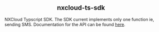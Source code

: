 <div align="center">
  <h2>nxcloud-ts-sdk</h2>
</div>

NXCloud Typscript SDK. The SDK current implements only one function ie, sending SMS. Documentation for the API can be found [here](https://github.com/nxtele/http-api-document-en/wiki/Sending-SMS).
